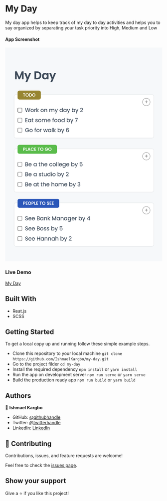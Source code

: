 # My Day

My day app helps to keep track of my day to day activities and helps you to say organized by separating your task priority into High, Medium and Low 

#### App Screenshot
<img src="./app_screenshot.png" alt="My Day" />

### Live Demo
<a href="https://6361a6317e88bb009f8729ba--profound-snickerdoodle-12f58a.netlify.app/">My Day</a>

## Built With

- Reat.js
- SCSS

## Getting Started

To get a local copy up and running follow these simple example steps.

- Clone this repository to your local machine
`git clone https://github.com/IshmaelKargbo/my-day.git`
- Go to the project filder
`cd my-day`
- Install the required dependency
`npm install` or `yarn install`
- Run the app on development server
`npm run serve` or `yarn serve`
- Build the production ready app
`npm run build` or `yarn build`

## Authors

👤 **Ishmael Kargbo**

- GitHub: [@githubhandle](https://github.com/ishmaelkargbo)
- Twitter: [@twitterhandle](https://twitter.com/ishodev)
- LinkedIn: [LinkedIn](https://www.linkedin.com/in/ishmael-kargbo-503660169)

## 🤝 Contributing

Contributions, issues, and feature requests are welcome!

Feel free to check the [issues page](https://github.com/IshmaelKargbo/my-day/issues).

## Show your support

Give a ⭐️ if you like this project!
